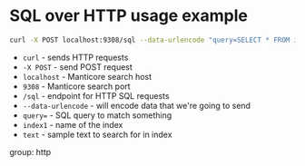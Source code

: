 # SQL over HTTP usage example

```bash
curl -X POST localhost:9308/sql --data-urlencode "query=SELECT * FROM index1 WHERE MATCH('text')"
```

- `curl` - sends HTTP requests
- `-X POST` - send POST request
- `localhost` - Manticore search host
- `9308` - Manticore search port
- `/sql` - endpoint for HTTP SQL requests
- `--data-urlencode` - will encode data that we're going to send
- `query=` - SQL query to match something
- `index1` - name of the index
- `text` - sample text to search for in index

group: http


